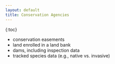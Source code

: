 ```yaml
---
layout: default
title: Conservation Agencies
---
```


{:toc}

* conservation easements
* land enrolled in a land bank
* dams, including inspection data
* tracked species data (e.g., native vs. invasive)
